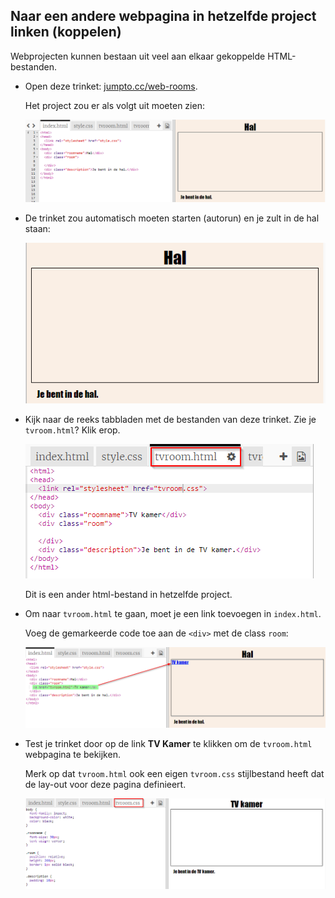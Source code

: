 ## Naar een andere webpagina in hetzelfde project linken (koppelen)

Webprojecten kunnen bestaan ​​uit veel aan elkaar gekoppelde HTML-bestanden.

+ Open deze trinket: <a href="https://trinket.io/html/f1486ddb24" target="_blank">jumpto.cc/web-rooms</a>.
    
    Het project zou er als volgt uit moeten zien:
    
    ![screenshot](images/rooms-starter.png)

+ De trinket zou automatisch moeten starten (autorun) en je zult in de hal staan:
    
    ![screenshot](images/rooms-hall-start.png)

+ Kijk naar de reeks tabbladen met de bestanden van deze trinket. Zie je `tvroom.html`? Klik erop.
    
    ![screenshot](images/rooms-tvroom-html.png)
    
    Dit is een ander html-bestand in hetzelfde project.

+ Om naar `tvroom.html` te gaan, moet je een link toevoegen in `index.html`.
    
    Voeg de gemarkeerde code toe aan de `<div>` met de class `room`:
    
    ![screenshot](images/rooms-link-tvroom.png)

+ Test je trinket door op de link **TV Kamer** te klikken om de `tvroom.html` webpagina te bekijken.
    
    Merk op dat `tvroom.html` ook een eigen `tvroom.css` stijlbestand heeft dat de lay-out voor deze pagina definieert.
    
    ![screenshot](images/rooms-tvroom-unstyled.png)